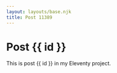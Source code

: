 ```yaml
---
layout: layouts/base.njk
title: Post 11389
---
```


# Post {{ id }}

This is post {{ id }} in my Eleventy project.

